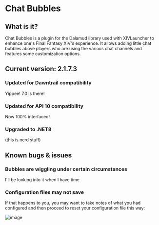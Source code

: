 # Chat Bubbles

## What is it?
Chat Bubbles is a plugin for the Dalamud library used with XIVLauncher to enhance one's Final Fantasy XIV's experience. 
It allows adding little chat bubbles above players who are using the various chat channels and features some customization options.

## Current version: 2.1.7.3
### Updated for Dawntrail compatibility
Yippee! 7.0 is there!
### Updated for API 10 compatibility
Now 100% interfaced!
### Upgraded to .NET8
(this is nerd stuff)

## Known bugs & issues
### Bubbles are wiggling under certain circumstances
I'll be looking into it when I have time
### Configuration files may not save 
If that happens to you, you may want to take notes of what you had configured and then proceed to reset your configuration file this way: 

![image](https://github.com/Haplo064/ChatBubbles/assets/4359469/30e5a399-f22f-47f5-bfeb-fc420377e83b)
